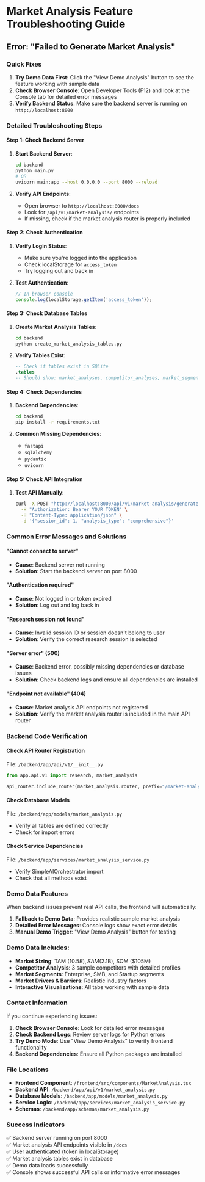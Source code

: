 # Market Analysis Feature Troubleshooting Guide

## Error: "Failed to Generate Market Analysis"

### Quick Fixes

1. **Try Demo Data First**: Click the "View Demo Analysis" button to see the feature working with sample data
2. **Check Browser Console**: Open Developer Tools (F12) and look at the Console tab for detailed error messages
3. **Verify Backend Status**: Make sure the backend server is running on `http://localhost:8000`

### Detailed Troubleshooting Steps

#### Step 1: Check Backend Server

1. **Start Backend Server**:
   ```bash
   cd backend
   python main.py
   # OR
   uvicorn main:app --host 0.0.0.0 --port 8000 --reload
   ```

2. **Verify API Endpoints**:
   - Open browser to `http://localhost:8000/docs`
   - Look for `/api/v1/market-analysis/` endpoints
   - If missing, check if the market analysis router is properly included

#### Step 2: Check Authentication

1. **Verify Login Status**:
   - Make sure you're logged into the application
   - Check localStorage for `access_token`
   - Try logging out and back in

2. **Test Authentication**:
   ```javascript
   // In browser console
   console.log(localStorage.getItem('access_token'));
   ```

#### Step 3: Check Database Tables

1. **Create Market Analysis Tables**:
   ```bash
   cd backend
   python create_market_analysis_tables.py
   ```

2. **Verify Tables Exist**:
   ```sql
   -- Check if tables exist in SQLite
   .tables
   -- Should show: market_analyses, competitor_analyses, market_segments, etc.
   ```

#### Step 4: Check Dependencies

1. **Backend Dependencies**:
   ```bash
   cd backend
   pip install -r requirements.txt
   ```

2. **Common Missing Dependencies**:
   - `fastapi`
   - `sqlalchemy`
   - `pydantic`
   - `uvicorn`

#### Step 5: Check API Integration

1. **Test API Manually**:
   ```bash
   curl -X POST "http://localhost:8000/api/v1/market-analysis/generate" \
     -H "Authorization: Bearer YOUR_TOKEN" \
     -H "Content-Type: application/json" \
     -d '{"session_id": 1, "analysis_type": "comprehensive"}'
   ```

### Common Error Messages and Solutions

#### "Cannot connect to server"
- **Cause**: Backend server not running
- **Solution**: Start the backend server on port 8000

#### "Authentication required"
- **Cause**: Not logged in or token expired
- **Solution**: Log out and log back in

#### "Research session not found"
- **Cause**: Invalid session ID or session doesn't belong to user
- **Solution**: Verify the correct research session is selected

#### "Server error" (500)
- **Cause**: Backend error, possibly missing dependencies or database issues
- **Solution**: Check backend logs and ensure all dependencies are installed

#### "Endpoint not available" (404)
- **Cause**: Market analysis API endpoints not registered
- **Solution**: Verify the market analysis router is included in the main API router

### Backend Code Verification

#### Check API Router Registration
File: `/backend/app/api/v1/__init__.py`
```python
from app.api.v1 import research, market_analysis

api_router.include_router(market_analysis.router, prefix="/market-analysis", tags=["market-analysis"])
```

#### Check Database Models
File: `/backend/app/models/market_analysis.py`
- Verify all tables are defined correctly
- Check for import errors

#### Check Service Dependencies
File: `/backend/app/services/market_analysis_service.py`
- Verify SimpleAIOrchestrator import
- Check that all methods exist

### Demo Data Features

When backend issues prevent real API calls, the frontend will automatically:

1. **Fallback to Demo Data**: Provides realistic sample market analysis
2. **Detailed Error Messages**: Console logs show exact error details
3. **Manual Demo Trigger**: "View Demo Analysis" button for testing

### Demo Data Includes:

- **Market Sizing**: TAM ($10.5B), SAM ($2.1B), SOM ($105M)
- **Competitor Analysis**: 3 sample competitors with detailed profiles
- **Market Segments**: Enterprise, SMB, and Startup segments
- **Market Drivers & Barriers**: Realistic industry factors
- **Interactive Visualizations**: All tabs working with sample data

### Contact Information

If you continue experiencing issues:

1. **Check Browser Console**: Look for detailed error messages
2. **Check Backend Logs**: Review server logs for Python errors
3. **Try Demo Mode**: Use "View Demo Analysis" to verify frontend functionality
4. **Backend Dependencies**: Ensure all Python packages are installed

### File Locations

- **Frontend Component**: `/frontend/src/components/MarketAnalysis.tsx`
- **Backend API**: `/backend/app/api/v1/market_analysis.py`
- **Database Models**: `/backend/app/models/market_analysis.py`
- **Service Logic**: `/backend/app/services/market_analysis_service.py`
- **Schemas**: `/backend/app/schemas/market_analysis.py`

### Success Indicators

✅ Backend server running on port 8000  
✅ Market analysis API endpoints visible in `/docs`  
✅ User authenticated (token in localStorage)  
✅ Market analysis tables exist in database  
✅ Demo data loads successfully  
✅ Console shows successful API calls or informative error messages
